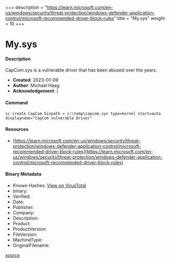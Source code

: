+++
description = "https://learn.microsoft.com/en-us/windows/security/threat-protection/windows-defender-application-control/microsoft-recommended-driver-block-rules"
title = "My.sys"
weight = 10
+++

# My.sys

#### Description

CapCom.sys is a vulnerable driver that has been abused over the years.

- **Created**: 2023-01-09
- **Author**: Michael Haag
- **Acknowledgement**:  | [](https://twitter.com/)

#### Command

```
sc create CapCom binpath = c:\temp\capcom.sys type=kernel start=auto displayname="CapCom vulnerable Driver"
```

#### Resources


* [https://learn.microsoft.com/en-us/windows/security/threat-protection/windows-defender-application-control/microsoft-recommended-driver-block-rules](https://learn.microsoft.com/en-us/windows/security/threat-protection/windows-defender-application-control/microsoft-recommended-driver-block-rules)



#### Binary Metadata


- Known Hashes: [View on VirusTotal](https://www.virustotal.com/gui/file/) 
- binary: 
- Verified: 
- Date: 
- Publisher: 
- Company: 
- Description: 
- Product: 
- ProductVersion: 
- FileVersion: 
- MachineType: 
- OriginalFilename: 

[*source*](https://github.com/magicsword-io/LOLDrivers/tree/main/yaml/my.sys.yml)